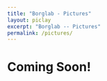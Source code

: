```yaml
---
title: "Borglab - Pictures"
layout: piclay
excerpt: "Borglab -- Pictures"
permalink: /pictures/
---
```


# Coming Soon!
